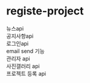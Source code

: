 # registe-project
뉴스api    
공지사항api   
로그인api   
email send 기능   
관리자 api    
사진갤러리 api    
프로젝트 등록 api    
